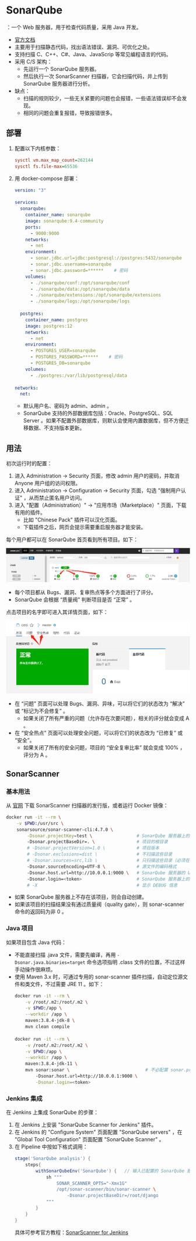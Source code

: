 # SonarQube

：一个 Web 服务器，用于检查代码质量，采用 Java 开发。
- [官方文档](https://docs.sonarqube.org/latest/)
- 主要用于扫描静态代码，找出语法错误、漏洞、可优化之处。
- 支持扫描 C、C++、C#、Java、JavaScrip 等常见编程语言的代码。
- 采用 C/S 架构：
  - 先运行一个 SonarQube 服务器。
  - 然后执行一次 SonarScanner 扫描器，它会扫描代码，并上传到 SonarQube 服务器进行分析。
- 缺点：
  - 扫描的规则较少，一些无关紧要的问题也会报错，一些语法错误却不会发现。
  - 相同的问题会重复报错，导致报错很多。

## 部署

1. 配置以下内核参数：
    ```ini
    sysctl vm.max_map_count=262144
    sysctl fs.file-max=65536
    ```

2. 用 docker-compose 部署：
    ```yml
    version: "3"

    services:
      sonarqube:
        container_name: sonarqube
        image: sonarqube:9.4-community
        ports:
          - 9000:9000
        networks:
          - net
        environment:
          - sonar.jdbc.url=jdbc:postgresql://postgres:5432/sonarqube
          - sonar.jdbc.username=sonarqube
          - sonar.jdbc.password=******    # 密码
        volumes:
          - ./sonarqube/conf:/opt/sonarqube/conf
          - ./sonarqube/data:/opt/sonarqube/data
          - ./sonarqube/extensions:/opt/sonarqube/extensions
          - ./sonarqube/logs:/opt/sonarqube/logs

      postgres:
        container_name: postgres
        image: postgres:12
        networks:
          - net
        environment:
          - POSTGRES_USER=sonarqube
          - POSTGRES_PASSWORD=******    # 密码
          - POSTGRES_DB=sonarqube
        volumes:
          - ./postgres:/var/lib/postgresql/data

    networks:
      net:
    ```
    - 默认用户名、密码为 admin、admin 。
    - SonarQube 支持的外部数据库包括：Oracle、PostgreSQL、SQL Server 。如果不配置外部数据库，则默认会使用内置数据库，但不方便迁移数据、不支持版本更新。

## 用法

初次运行时的配置：
1. 进入 Administration -> Security 页面，修改 admin 用户的密码，并取消 Anyone 用户组的访问权限。
2. 进入 Administration -> Configuration -> Security 页面，勾选 "强制用户认证" ，从而禁止匿名用户访问。
3. 进入 "配置（Administration）" -> "应用市场（Marketplace）" 页面，下载有用的插件。
   - 比如 "Chinese Pack" 插件可以汉化页面。
   - 下载插件之后，网页会提示需要重启服务器才能安装。

每个用户都可以在 SonarQube 首页看到所有项目。如下：

![](./sonarqube_1.png)

- 每个项目都从 Bugs、漏洞、复审热点等多个方面进行了评分。
- SonarQube 会根据 “质量阀” 判断项目是否 “正常” 。

点击项目的名字即可进入其详情页面，如下：

![](./sonarqube_2.png)

- 在 “问题” 页面可以处理 Bugs、漏洞、异味，可以将它们的状态改为 “解决” 或 “标记为不会修复” 。
  - 如果关闭了所有严重的问题（允许存在次要问题），相关的评分就会变成 A 。
- 在 “安全热点” 页面可以处理安全问题，可以将它们的状态改为 “已修复” 或 “安全”。
  - 如果关闭了所有的安全问题，项目的 “安全复审比率” 就会变成 100% ，评分为 A 。

## SonarScanner

### 基本用法

从 [官网](https://docs.sonarqube.org/latest/analysis/scan/sonarscanner/) 下载 SonarScanner 扫描器的发行版，或者运行 Docker 镜像：
```sh
docker run -it --rm \
    -v $PWD:/usr/src \
    sonarsource/sonar-scanner-cli:4.7.0 \
        -Dsonar.projectKey=test \                 # SonarQube 服务器上的项目名
        -Dsonar.projectBaseDir=. \                # 项目的根目录
        # -Dsonar.projectVersion=1.0 \            # 项目版本
        # -Dsonar.exclusions=dist \               # 不扫描这些目录
        # -Dsonar.sources=src,lib \               # 只扫描这些目录（必须在 projectBaseDir 之下）
        -Dsonar.sourceEncoding=UTF-8 \            # 源文件的编码格式
        -Dsonar.host.url=http://10.0.0.1:9000 \   # SonarQube 服务器的 URL
        -Dsonar.login=<token>                     # SonarQube 服务器上的用户密钥
        # -X                                      # 显示 DEBUG 信息
```
- 如果 SonarQube 服务器上不存在该项目，则会自动创建。
- 如果该项目的扫描结果没有通过质量阀（quality gate），则 sonar-scanner 命令的返回码为非 0 。

### Java 项目

如果项目包含 Java 代码：
- 不能直接扫描 .java 文件，需要先编译，再用 `-Dsonar.java.binaries=target` 命令选项指明 .class 文件的位置，不过这样手动操作很麻烦。
- 使用 Maven 3.x 时，可通过专用的 sonar-scanner 插件扫描，自动定位源文件和类文件，不过需要 JRE 11 。如下：
  ```sh
  docker run -it --rm \
      -v /root/.m2:/root/.m2 \
      -v $PWD:/app \
      --workdir /app \
      maven:3.8.4-jdk-8 \
      mvn clean compile

  docker run -it --rm \
      -v /root/.m2:/root/.m2 \
      -v $PWD:/app \
      --workdir /app \
      maven:3.8.4-jdk-11 \
      mvn sonar:sonar \                             # 不必配置 sonar.projectKey ，因为它会根据 pom.xml 自动配置
          -Dsonar.host.url=http://10.0.0.1:9000 \
          -Dsonar.login=<token>
  ```

### Jenkins 集成

在 Jenkins 上集成 SonarQube 的步骤：
1. 在 Jenkins 上安装 "SonarQube Scanner for Jenkins" 插件。
2. 在 Jenkins 的 "Configure System" 页面配置 "SonarQube servers" ，在 "Global Tool Configuration" 页面配置 "SonarQube Scanner" 。
3. 在 Pipeline 中按如下格式调用：
    ```groovy
    stage('SonarQube analysis') {
        steps{
            withSonarQubeEnv('SonarQube') {   // 输入已配置的 SonarQube 服务器的名称
                sh """
                    SONAR_SCANNER_OPTS="-Xmx1G"
                    /opt/sonar-scanner/bin/sonar-scanner \
                        -Dsonar.projectBaseDir=/root/django
                """
            }
        }
    }
    ```
    具体可参考官方教程：[SonarScanner for Jenkins](https://docs.sonarqube.org/latest/analysis/scan/sonarscanner-for-jenkins/)
